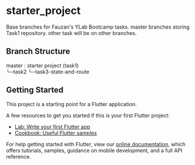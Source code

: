 # starter_project

Base branches for Fauzan's YLab Bootcamp tasks.
master branches storing Task1 repository.
other task will be on other branches.

## Branch Structure
master : starter project (task1)\
└─task2
└─task3-state-and-route

## Getting Started

This project is a starting point for a Flutter application.

A few resources to get you started if this is your first Flutter project:

- [Lab: Write your first Flutter app](https://flutter.dev/docs/get-started/codelab)
- [Cookbook: Useful Flutter samples](https://flutter.dev/docs/cookbook)

For help getting started with Flutter, view our
[online documentation](https://flutter.dev/docs), which offers tutorials,
samples, guidance on mobile development, and a full API reference.
